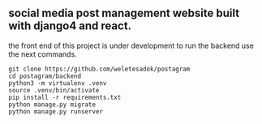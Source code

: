 ## social media post management website built with django4 and react.


the front end of this project is under development to run the backend use the next commands.  

```
git clone https://github.com/weletesadok/postagram
cd postagram/backend
python3 -m virtualenv .venv 
source .venv/bin/activate
pip install -r requirements.txt
python manage.py migrate
python manage.py runserver

```